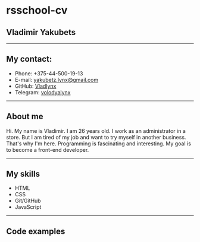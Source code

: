 # rsschool-cv

## Vladimir Yakubets
***********************
## My contact:
+ Phone: +375-44-500-19-13
+ E-mail: yakubetz.lynx@gmail.com
+ GitHub: [Vladlynx](https://github.com/Vladlynx)
+ Telegram: [volodyalynx](https://t.me/volodyalynx)
*****************
## About me
Hi. My name is Vladimir. I am 26 years old. I work as an administrator in a store. But I am tired of my job and want to try myself in another business. That's why I'm here. Programming is fascinating and interesting. My goal is to become a front-end developer.
*******************
## My skills
- HTML
- CSS
- Git/GitHub
- JavaScript
************
## Code examples
